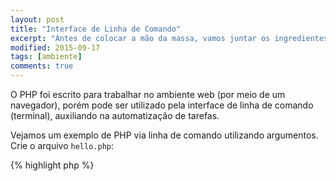 ```yaml
---
layout: post
title: "Interface de Linha de Comando"
excerpt: "Antes de colocar a mão da massa, vamos juntar os ingredientes."
modified: 2015-09-17
tags: [ambiente]
comments: true
---
```


O PHP foi escrito para trabalhar no ambiente web (por meio de um navegador), porém pode ser utilizado pela interface de linha de comando (terminal), auxiliando na automatização de tarefas. 

Vejamos um exemplo de PHP via linha de comando utilizando argumentos. Crie o arquivo `hello.php`:

{% highlight php %}
<?php
if ($argc != 2) {
    echo "Usage: php hello.php [name].\n";
    exit(1);
}
$name = $argv[1];
echo "Hello, $name\n";
{% endhighlight %}

As variáveis `$argc` e `$argv` são criadas automaticamente pelo PHP, na qual guardam informações referentes aos argumentos. A variável `$argc` contém a quantidade de argumentos informados. Já a `$argv` é um *array* que contém os valores dos argumentos. O primeiro argumento sempre é o nome do arquivo, no caso `hello.php`.

A função `exit();` encerra a execução do script. O parâmetro zero indica ao shell se a execução falhou.

Para executar nosso script acima, a partir da linha de comando:

{% highlight text %}
php hello.php
Usage: php hello.php [name]
{% endhighlight %}

{% highlight text %}
php hello.php world
Hello, world
{% endhighlight %}